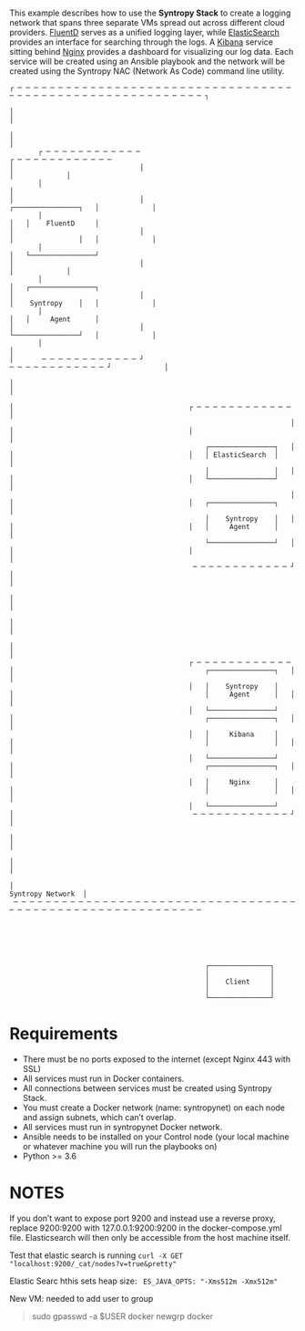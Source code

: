 <p align="center">
<img src="">
</p>

This example describes how to use the **Syntropy Stack** to create a logging network that spans three separate VMs spread out across different cloud providers. [FluentD]() serves as a unified logging layer, while [ElasticSearch]() provides an interface for searching through the logs. A [Kibana]() service sitting behind [Nginx]() provides a dashboard for visualizing our log data. Each service will be created using an Ansible playbook and the network will be created using the Syntropy NAC (Network As Code) command line utility.

```
┌ ─ ─ ─ ─ ─ ─ ─ ─ ─ ─ ─ ─ ─ ─ ─ ─ ─ ─ ─ ─ ─ ─ ─ ─ ─ ─ ─ ─ ─ ─ ─ ─ ─ ─ ─ ─ ─ ─ ─ ─ ─ ─ ─ ─ ─ ─ ─ ─ ─ ─ ─ ─ ─ ─ ─ ─ ─ ─ ┐

│                                                                                                                     │

│                                                                                                                     │
       ┌ ─ ─ ─ ─ ─ ─ ─ ─ ─ ─ ─ ─                                               ┌ ─ ─ ─ ─ ─ ─ ─ ─ ─ ─ ─ ─
│                               │                                                                       │             │
       │                                                                       │
│                               │                                                  ┌────────────────┐   │             │
       │                                                                       │   │    FluentD     │
│                               │                                                  │                │   │             │
       │                                                                       │   └────────────────┘
│                               │                                                                       │             │
       │                                                                       │   ┌────────────────┐
│                               │                                                  │    Syntropy    │   │             │
       │                                                                       │   │     Agent      │
│                               │                                                  └────────────────┘   │             │
       │                                                                       │
│       ─ ─ ─ ─ ─ ─ ─ ─ ─ ─ ─ ─ ┘                                               ─ ─ ─ ─ ─ ─ ─ ─ ─ ─ ─ ─ ┘             │

│                                                                                                                     │

│                                           ┌ ─ ─ ─ ─ ─ ─ ─ ─ ─ ─ ─ ─                                                 │
                                                                     │
│                                           │                                                                         │
                                                ┌────────────────┐   │
│                                           │   │ ElasticSearch  │                                                    │
                                                │                │   │
│                                           │   └────────────────┘                                                    │
                                                                     │
│                                           │   ┌────────────────┐                                                    │
                                                │    Syntropy    │   │
│                                           │   │     Agent      │                                                    │
                                                └────────────────┘   │
│                                           │                                                                         │
                                             ─ ─ ─ ─ ─ ─ ─ ─ ─ ─ ─ ─ ┘
│                                                                                                                     │

│                                                                                                                     │

│                                                                                                                     │

│                                                                                                                     │
                                            ┌ ─ ─ ─ ─ ─ ─ ─ ─ ─ ─ ─ ─
│                                               ┌────────────────┐   │                                                │
                                            │   │    Syntropy    │
│                                               │     Agent      │   │                                                │
                                            │   └────────────────┘
│                                               ┌────────────────┐   │                                                │
                                            │   │     Kibana     │
│                                               │                │   │                                                │
                                            │   └────────────────┘
│                                               ┌────────────────┐   │                                                │
                                            │   │     Nginx      │
│                                               │                │   │                                                │
                                            │   └────────────────┘
│                                            ─ ─ ─ ─ ─ ─ ─ ─ ─ ─ ─ ─ ┘                                                │

│                                                                                                                     │

│                                                                                                                     │

│                                                                                                   Syntropy Network  │
 ─ ─ ─ ─ ─ ─ ─ ─ ─ ─ ─ ─ ─ ─ ─ ─ ─ ─ ─ ─ ─ ─ ─ ─ ─ ─ ─ ─ ─ ─ ─ ─ ─ ─ ─ ─ ─ ─ ─ ─ ─ ─ ─ ─ ─ ─ ─ ─ ─ ─ ─ ─ ─ ─ ─ ─ ─ ─ ─






                                                ┌───────────────┐
                                                │               │
                                                │    Client     │
                                                │               │
                                                └───────────────┘
```

# Requirements

- There must be no ports exposed to the internet (except Nginx 443 with SSL)
- All services must run in Docker containers.
- All connections between services must be created using Syntropy Stack.
- You must create a Docker network (name: syntropynet) on each node and assign subnets, which can’t overlap.
- All services must run in syntropynet Docker network.
- Ansible needs to be installed on your Control node (your local machine or whatever machine you will run the playbooks on)
- Python >= 3.6

# NOTES

If you don’t want to expose port 9200 and instead use a reverse proxy, replace 9200:9200 with 127.0.0.1:9200:9200 in the docker-compose.yml file. Elasticsearch will then only be accessible from the host machine itself.

Test that elastic search is running
`curl -X GET "localhost:9200/_cat/nodes?v=true&pretty"`

Elastic Searc hthis sets heap size: ` ES_JAVA_OPTS: "-Xms512m -Xmx512m"`

New VM: needed to add user to group

> sudo gpasswd -a $USER docker
> newgrp docker
